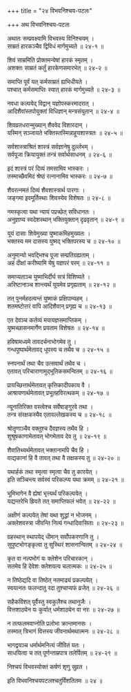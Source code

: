 +++
title = "२४ विभवनिश्चय-पटलः"

+++
अथ विभवनिश्चय-पटलः  
  
अथातः सम्प्रवक्ष्यामि विभवस्य विनिश्चयम् ।  
साम्रतं हारकञ्चैव द्विविधं मार्गमुच्यते ॥ २४-१ ॥  
  
शिवं साम्रमिति प्रोक्तमन्येषां हारकं स्मृतम् ।  
अशक्तः साम्रतं कर्तुं हारकेणसमारभेत् ॥ २४-२ ॥  
  
समाप्ति पूर्वं यत् कर्मसाम्रतं ह्यभिधीयते ।  
पश्चात् कर्मसमाप्तिः स्यात् हारकं मार्गमुच्यते ॥ २४-३ ॥  
  
नवधा कल्पयेद् विद्वान् यज्ञोपस्करमादरात् ।  
आदिशैवांस्तपोयुक्तां विधिज्ञान् मन्त्रसंयुतान् ॥ २४-४ ॥  
  
शिवव्रतधरान्मुख्यान् शैववेद विशारदान् ।  
यस्मिन् सञ्जायते भक्तिस्तस्मिन्नाहूयशास्त्रतः ॥ २४-५ ॥  
  
सर्वशास्त्राश्रितं शास्त्रं सर्वज्ञानेषु दुर्ल्लभम् ।  
सर्वपूजा क्रियायुक्तं तन्त्रं सर्वार्थसाधनम् ॥ २४-६ ॥  
  
इदं शास्त्रं परं दिव्यं तमसामिव भास्करः ।  
तस्माच्छैवमिदं श्रेष्ठं रत्नानामिव भास्करः ॥ २४-७ ॥  
  
शैवरत्नमतं दिव्यं शैवशास्त्रार्थ पारगाः ।  
जङ्गमा इवमूर्तिस्थाः शिवस्येव विशेषतः ॥ २४-८ ॥  
  
नमस्कृत्वा यथा न्यायं पप्रच्छेत् सविधानतः ।  
अनुज्ञाप्य स्वदेशस्थान् भक्तियुक्तान् दृढवृतान् ॥ २४-९ ॥  
  
यूयं दासाः शिवेमुख्या युष्माकमिहमुख्यतः ।  
भक्तस्य मम दासस्य युष्मद् भक्तिपरस्य च ॥ २४-१० ॥  
  
अनुमान्यो भवद्भिश्च पूजा सम्प्रतिग्रह्यताम् ।  
अहं दीक्षां करीष्यामि येषु यज्ञपरं परम् ॥ २४-११ ॥  
  
समाप्यताञ्च युष्माभिर्दीर्घ सत्रं विशिष्यते ।  
अरिष्टानाञ्च शान्त्यर्थं यूयमेव प्रगृह्यताम् ॥ २४-१२ ॥  
  
तत् पुनर्महदत्यन्तं युष्माकं प्रक्षिपाम्यहम् ।  
शतमष्टोत्तरं वापि आदिशैवान् प्रगृह्य च ॥ २४-१३ ॥  
  
एत देवञ्च कर्तव्यं मयायज्ञसमाप्तिकम् ।  
युष्मच्छासनमार्गेण प्रयताम विशेषतः ॥ २४-१४ ॥  
  
हविषामध्यमे तावदर्चनाभोगमेव तु ।  
गन्धपुष्पार्थमेतावद् धूपस्य च तथैव च ॥ २४-१५ ॥  
  
स्नपनार्थं तथा चैव उत्सवार्थं तथैव च ।  
एतावत् परिचाराणामुद्भूतिकसमन्वितम् ॥ २४-१६ ॥  
  
प्रायच्छित्तार्थमेतावत् कृत्तिकादीपकाय वै ।  
आश्रायणार्थमेतावत् प्रभूतहविरत्थकम् ॥ २४-१७ ॥  
  
न्यूनातिरिक्त वस्त्वेश्च सर्वेषाङ्गुरवे तथा ।  
तन्त्र संरक्षकस्यैव एतावल्लेखकस्य च ॥ २४-१८ ॥  
  
श्रोतॄणाञ्चैव वक्तुश्च दैवज्ञस्य तथैव हि ।  
शुश्रूषकाणामेतावत् भोगमेताव देव तु ॥ २४-१९ ॥  
  
शैवातिथ्यर्थमेतावत् भक्तानामपि चैव हि ।  
वाद्यकानां हि वै तावत् तथा वै तक्षकस्य तु ॥ २४-२० ॥  
  
यथार्हकं तथा स्मृत्वा स्मृत्वा चैव तु कारयेत् ।  
इति सञ्चिन्त्य सर्वस्वं परिकल्प्य यथा क्रमम् ॥ २४-२१ ॥  
  
भूमिभागेन वै ह्येषां भृत्त्यर्थं परिकल्पयेत् ।  
यद्यन्तरेभि ह्रियते तत् समाप्तिफलं भवेत् ॥ २४-२२ ॥  
  
अक्षीणं कल्पयेत् तेषां यथा शुद्धां न भोजनम् ।  
अक्लेशवस्त्रा जीवन्ति नित्यं गन्धादिवासिताः ॥ २४-२३ ॥  
  
ग्रहस्थान् स्थापयेद् धीमान् सर्वोपकरणानि तु ।  
सुपुष्टभोगङ्कृत्वा तु सुस्थिरं शासनान्वितम् ॥ २४-२४ ॥  
  
कृत वा नल्पभोगं यः क्लेशेन परिचारकान् ।  
सतमेव हि देवेशः क्लेशयत्य चलात्मकः ॥ २४-२५ ॥  
  
न तिष्ठेद्यदि वा तिष्ठेत् नतमाढ्यं प्रकल्पयेत् ।  
स्वयत्नतः फलन्दातु रदा तुश्चाप्यफं व्रजेत् ॥ २४-२६ ॥  
  
सहैकविंशत् पूर्वैस्तु स्वकुलैश्च तथानुजैः ।  
वित्तशाठ्येन यः कुर्यात् धर्मशाठ्येन वा नरः ॥ २४-२७ ॥  
  
न तत्फलमवाप्नोति प्रलोभा क्रान्तमानसः ।  
तस्मात् त्रिभागं वित्तस्य जीवनार्थमथात्मनः ॥ २४-२८ ॥  
  
भागद्वयञ्च धर्मार्थमनित्यं जीवितं यतः ।  
साधयित्वा च तत् पूर्णन्ताम्रपात्र तलेर्पितम् ॥ २४-२९ ॥  
  
निश्चयं विभवस्योक्तं कर्षणं शृणु सुव्रत ।  
  
इति विभवनिश्चयपटलश्चतुर्विंशतितमः ॥ २४ ॥
